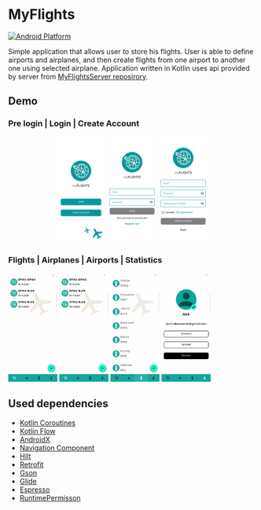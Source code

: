 # MyFlights

[![Android Platform](https://img.shields.io/badge/Android-3DDC84?style=for-the-badge&logo=android&logoColor=white)](https://developer.android.com/)

Simple application that allows user to store his flights. User is able to define airports and airplanes, and then create 
flights from one airport to another one using selected airplane. Application written in Kotlin uses api provided
by server from [MyFlightsServer reposirory](https://github.com/DominikKossinski/MyFlightsServer).

## Demo

###

<h3 algin="center">Pre login | Login | Create Account</h3>
<p align="center">
  <img src="/readme-assets/pre-login.jpg" width="100" />
  <img src="/readme-assets/login.jpg" width="100" /> 
  <img src="/readme-assets/create-account.jpg" width="100" />
</p>

<h3 algin="center">Flights | Airplanes | Airports | Statistics</h3>
<p algin="center">
  <img src="/readme-assets/flights.gif?raw=true" width="100" />
  <img src="/readme-assets/airplanes.gif?raw=true" width="100" /> 
  <img src="/readme-assets/airports.gif?raw=true" width="100" /> 
  <img src="/readme-assets/stats.gif?raw=true" width="100" />
</p>



## Used dependencies

- [Kotlin Coroutines](https://developer.android.com/kotlin/coroutines)
- [Kotlin Flow](https://developer.android.com/kotlin/flow)
- [AndroidX](https://developer.android.com/jetpack/androidx)
- [Navigation Component](https://developer.android.com/training/dependency-injection/hilt-android)
- [Hilt](https://developer.android.com/training/dependency-injection/hilt-android)
- [Retrofit](https://square.github.io/retrofit/)
- [Gson](https://github.com/google/gson)
- [Glide](https://github.com/bumptech/glide)
- [Espresso](https://developer.android.com/training/testing/espresso)
- [RuntimePermisson](https://github.com/florent37/RuntimePermission)
